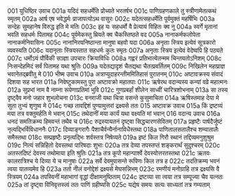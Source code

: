 001	युधिष्ठिर उवाच
001a	यदिदं सहधर्मेति प्रोच्यते भरतर्षभ
001c	पाणिग्रहणकाले तु स्त्रीणामेतत्कथं स्मृतम्
002a	आर्ष एष भवेद्धर्मः प्राजापत्योऽथ वासुरः
002c	यदेतत्सहधर्मेति पूर्वमुक्तं महर्षिभिः
003a	सन्देहः सुमहानेष विरुद्ध इति मे मतिः
003c	इह यः सहधर्मो वै प्रेत्यायं विहितः क्व नु
004a	स्वर्गे मृतानां भवति सहधर्मः पितामह
004c	पूर्वमेकस्तु म्रियते क्व चैकस्तिष्ठते वद
005a	नानाकर्मफलोपेता नानाकर्मनिवासिनः
005c	नानानिरयनिष्ठान्ता मानुषा बहवो यदा
006a	अनृताः स्त्रिय इत्येवं सूत्रकारो व्यवस्यति
006c	यदानृताः स्त्रियस्तात सहधर्मः कुतः स्मृतः
007a	अनृताः स्त्रिय इत्येवं वेदेष्वपि हि पठ्यते
007c	धर्मोऽयं पौर्विकी सञ्ज्ञा उपचारः क्रियाविधिः
008a	गह्वरं प्रतिभात्येतन्मम चिन्तयतोऽनिशम्
008c	निःसन्देहमिदं सर्वं पितामह यथा श्रुतिः
009a	यदेतद्यादृशं चैतद्यथा चैतत्प्रवर्तितम्
009c	निखिलेन महाप्राज्ञ भवानेतद्ब्रवीतु मे
010	भीष्म उवाच
010a	अत्राप्युदाहरन्तीममितिहासं पुरातनम्
010c	अष्टावक्रस्य संवादं दिशया सह भारत
011a	निवेष्टुकामस्तु पुरा अष्टावक्रो महातपाः
011c	ऋषेरथ वदान्यस्य कन्यां वव्रे महात्मनः
012a	सुप्रभां नाम वै नाम्ना रूपेणाप्रतिमां भुवि
012c	गुणप्रबर्हां शीलेन साध्वीं चारित्रशोभनाम्
013a	सा तस्य दृष्ट्वैव मनो जहार शुभलोचना
013c	वनराजी यथा चित्रा वसन्ते कुसुमाचिता
014a	ऋषिस्तमाह देया मे सुता तुभ्यं शृणुष्व मे
014c	गच्छ तावद्दिशं पुण्यामुत्तरां द्रक्ष्यसे ततः
015	अष्टावक्र उवाच
015a	किं द्रष्टव्यं मया तत्र वक्तुमर्हति मे भवान्
015c	तथेदानीं मया कार्यं यथा वक्ष्यति मां भवान्
016	वदान्य उवाच
016a	धनदं समतिक्रम्य हिमवन्तं तथैव च
016c	रुद्रस्यायतनं दृष्ट्वा सिद्धचारणसेवितम्
017a	प्रहृष्टैः पार्षदैर्जुष्टं नृत्यद्भिर्विविधाननैः
017c	दिव्याङ्गरागैः पैशाचैर्वन्यैर्नानाविधैस्तथा
018a	पाणितालसतालैश्च शम्यातालैः समैस्तथा
018c	सम्प्रहृष्टैः प्रनृत्यद्भिः शर्वस्तत्र निषेव्यते
019a	इष्टं किल गिरौ स्थानं तद्दिव्यमनुशुश्रुम
019c	नित्यं सन्निहितो देवस्तथा पारिषदाः शुभाः
020a	तत्र देव्या तपस्तप्तं शङ्करार्थं सुदुश्चरम्
020c	अतस्तदिष्टं देवस्य तथोमाया इति श्रुतिः
021a	तत्र कूपो महान्पार्श्वे देवस्योत्तरतस्तथा
021c	ऋतवः कालरात्रिश्च ये दिव्या ये च मानुषाः
022a	सर्वे देवमुपासन्ते रूपिणः किल तत्र ह
022c	तदतिक्रम्य भवनं त्वया यातव्यमेव हि
023a	ततो नीलं वनोद्देशं द्रक्ष्यसे मेघसन्निभम्
023c	रमणीयं मनोग्राहि तत्र द्रक्ष्यसि वै स्त्रियम्
024a	तपस्विनीं महाभागां वृद्धां दीक्षामनुष्ठिताम्
024c	द्रष्टव्या सा त्वया तत्र सम्पूज्या चैव यत्नतः
025a	तां दृष्ट्वा विनिवृत्तस्त्वं ततः पाणिं ग्रहीष्यसि
025c	यद्येष समयः सत्यः साध्यतां तत्र गम्यताम्
